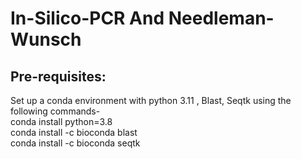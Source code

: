 # In-Silico-PCR And Needleman-Wunsch

## Pre-requisites: <br>
Set up a conda environment with python 3.11 , Blast, Seqtk using the following commands- <br>
conda install python=3.8 <br>
conda install -c bioconda blast <br>
conda install -c bioconda seqtk <br>






